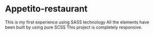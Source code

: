 # Appetito-restaurant

This is my first experience using SASS technology
All the elements have been built by using pure SCSS
This project is completely responsive.
